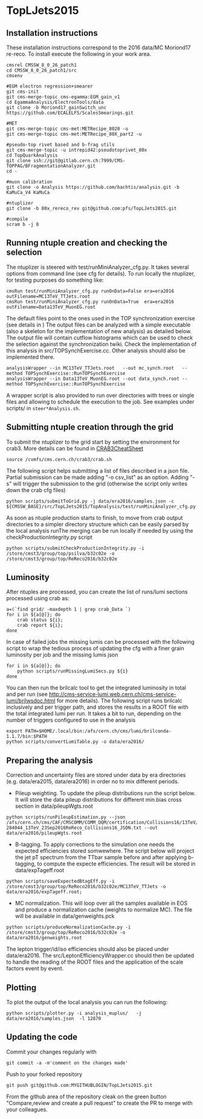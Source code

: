 # TopLJets2015

## Installation instructions

These installation instructions correspond to the 2016 data/MC Moriond17 re-reco.
To install execute the following in your work area.

```
cmsrel CMSSW_8_0_26_patch1
cd CMSSW_8_0_26_patch1/src 
cmsenv

#EGM electron regression+smearer
git cms-init
git cms-merge-topic cms-egamma:EGM_gain_v1
cd EgammaAnalysis/ElectronTools/data
git clone -b Moriond17_gainSwitch_unc https://github.com/ECALELFS/ScalesSmearings.git

#MET
git cms-merge-topic cms-met:METRecipe_8020 -u
git cms-merge-topic cms-met:METRecipe_80X_part2 -u

#pseudo-top rivet based and b-frag utils
git cms-merge-topic -u intrepid42:pseudotoprivet_80x
cd TopQuarkAnalysis
git clone ssh://git@gitlab.cern.ch:7999/CMS-TOPPAG/BFragmentationAnalyzer.git
cd -

#muon calibration
git clone -o Analysis https://github.com/bachtis/analysis.git -b KaMuCa_V4 KaMuCa

#ntuplizer
git clone -b 80x_rereco_rev git@github.com:pfs/TopLJets2015.git

#compile
scram b -j 8
```

## Running ntuple creation and checking the selection

The ntuplizer is steered with test/runMiniAnalyzer_cfg.py.
It takes several options from command line (see cfg for details).
To run locally the ntuplizer, for testing purposes do something like:

```
cmsRun test/runMiniAnalyzer_cfg.py runOnData=False era=era2016 outFilename=MC13TeV_TTJets.root
cmsRun test/runMiniAnalyzer_cfg.py runOnData=True  era=era2016 outFilename=Data13TeV_MuonEG.root
```

The default files point to the ones used in the TOP synchronization exercise
(see details in )
The output files can be analyzed with a simple executable (also a skeleton for the implementation of new analysis) as detailed below.
The output file will contain cutflow histograms which can be used to check the selection against the synchronization twiki.
Check the implementation of this analysis in src/TOPSynchExercise.cc. 
Other analysis should also be implemented there.

```
analysisWrapper --in MC13TeV_TTJets.root   --out mc_synch.root   --method TOPSynchExercise::RunTOPSynchExercise
analysisWrapper --in Data13TeV_MuonEG.root --out data_synch.root --method TOPSynchExercise::RunTOPSynchExercise
```

A wrapper script is also provided to run over directories with trees or single files and allowing to schedule the execution to the job.
See examples under scripts/ in ```steer*Analysis.sh```.


## Submitting ntuple creation through the grid

To submit the ntuplizer to the grid start by setting the environment for crab3.
More details can be found in [CRAB3CheatSheet](https://twiki.cern.ch/twiki/bin/view/CMSPublic/CRAB3CheatSheet#Environment_setup)

```
source /cvmfs/cms.cern.ch/crab3/crab.sh
```
The following script helps submitting a list of files described in a json file.
Partial submission can be made adding "-o csv_list" as an option.
Adding "-s" will trigger the submission to the grid (otherwise the script only writes down the crab cfg files)

```
python scripts/submitToGrid.py -j data/era2016/samples.json -c ${CMSSW_BASE}/src/TopLJets2015/TopAnalysis/test/runMiniAnalyzer_cfg.py 
```

As soon as ntuple production starts to finish, to move from crab output directories to a simpler directory structure which can be easily parsed by the local analysis runThe merging can be run locally if needed by using the checkProductionIntegrity.py script

```
python scripts/submitCheckProductionIntegrity.py -i /store/cmst3/group/top/psilva/b32c02e -o /store/cmst3/group/top/ReReco2016/b32c02e
```

## Luminosity

After ntuples are processed, you can create the list of runs/lumi sections processed using crab as:
```
a=(`find grid/ -maxdepth 1 | grep crab_Data `)
for i in ${a[@]}; do
    crab status ${i};
    crab report ${i}; 
done
``` 
In case of failed jobs the missing lumis can be processed with the following script to wrap the tedious process of 
updating the cfg with a finer grain luminosity per job and the missing lumis json
```
for i in ${a[@]}; do
    python scripts/runMissingLumiSecs.py ${i}
done
```
You can then run the brilcalc tool to get the integrated luminosity in total and per run 
(see http://cms-service-lumi.web.cern.ch/cms-service-lumi/brilwsdoc.html for more details).
The following script runs brilcalc inclusively and per trigger path, and stores the results in a ROOT file with the total integrated lumi per run.
It takes a bit to run, depending on the number of triggers configured to use in the analysis
```
export PATH=$HOME/.local/bin:/afs/cern.ch/cms/lumi/brilconda-1.1.7/bin:$PATH
python scripts/convertLumiTable.py -o data/era2016/
```

## Preparing the analysis 

Correction and uncertainty files are stored under data by era directories (e.g. data/era2015, data/era2016) in order no to mix different periods.

* Pileup weighting. To update the pileup distributions run the script below. It will store the data pileup distributions for different min.bias cross section in data/pileupWgts.root
```
python scripts/runPileupEstimation.py --json /afs/cern.ch/cms/CAF/CMSCOMM/COMM_DQM/certification/Collisions16/13TeV/ReReco/Final/Cert_271036-284044_13TeV_23Sep2016ReReco_Collisions16_JSON.txt --out data/era2016/pileupWgts.root
```
* B-tagging. To apply corrections to the simulation one needs the expected efficiencies stored somwewhere. The script below will project the jet pT spectrum from the TTbar sample before and after applying b-tagging, to compute the expecte efficiencies. The result will be stored in data/expTageff.root
```
python scripts/saveExpectedBtagEff.py -i /store/cmst3/group/top/ReReco2016/b32c02e/MC13TeV_TTJets -o data/era2016/expTageff.root;
```
* MC normalization. This will loop over all the samples available in EOS and produce a normalization cache (weights to normalize MC). The file will be available in data/genweights.pck
```
python scripts/produceNormalizationCache.py -i /store/cmst3/group/top/ReReco2016/b32c02e -o data/era2016/genweights.root
```
The lepton trigger/id/iso efficiencies should also be placed under data/era2016. 
The src/LeptonEfficiencyWrapper.cc  should then be updated to handle the reading of the ROOT files and the application of the scale factors
event by event.

## Plotting
To plot the output of the local analysis you can run the following:
```
python scripts/plotter.py -i analysis_muplus/   -j data/era2016/samples.json  -l 12870
```

## Updating the code

Commit your changes regularly with
```
git commit -a -m'comment on the changes made'
```
Push to your forked repository
```
git push git@github.com:MYGITHUBLOGIN/TopLJets2015.git
```
From the github area of the repository cleak on the green button "Compare,review and create a pull request" to create the PR to merge with your colleagues.
